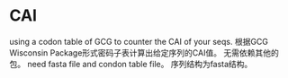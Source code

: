 # CAI
using a codon table of GCG to counter the CAI of your seqs. 根据GCG Wisconsin Package形式密码子表计算出给定序列的CAI值。
无需依赖其他的包。
need fasta file and condon table file。
序列结构为fasta结构。
